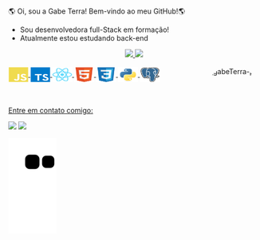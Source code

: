 🌎 Oi, sou a Gabe Terra! Bem-vindo ao meu GitHub!🌎
- Sou desenvolvedora full-Stack em formação!
- Atualmente estou estudando back-end
<div align="center">
  <a href="https://https://github.com/GabriellaTerra">
  <img height="180em" src="https://github-readme-stats.vercel.app/api?username=GabriellaTerra&show_icons=true&theme=jolly&include_all_commits=true&count_private=true"/>
<img height="180em" src="https://github-readme-stats.vercel.app/api/top-langs/?username=GabriellaTerra&layout=compact&langs_count=7&theme=jolly"/>
</div>
  <div style="display: inline_block"><br>
  <img align="center" alt="Terra-Js" height="30" width="40" src="https://raw.githubusercontent.com/devicons/devicon/master/icons/javascript/javascript-plain.svg">
  <img align="center" alt="Terra-Ts" height="30" width="40" src="https://raw.githubusercontent.com/devicons/devicon/master/icons/typescript/typescript-plain.svg">
  <img align="center" alt="Terra-React" height="30" width="40" src="https://raw.githubusercontent.com/devicons/devicon/master/icons/react/react-original.svg">
  <img align="center" alt="Terra-HTML" height="30" width="40" src="https://raw.githubusercontent.com/devicons/devicon/master/icons/html5/html5-original.svg">
  <img align="center" alt="Terra-CSS" height="30" width="40" src="https://raw.githubusercontent.com/devicons/devicon/master/icons/css3/css3-original.svg">
  <img align="center" alt="Terra-Python" height="30" width="40" src="https://raw.githubusercontent.com/devicons/devicon/master/icons/python/python-original.svg">
  <img align="center" alt="Terra-PSQL" height="30" width="40" src="https://raw.githubusercontent.com/devicons/devicon/master/icons/postgresql/postgresql-original.svg">
   <img align="right" alt="gabeTerra-pic" height="150" style="border-radius:50px;" src="https://upload.wikimedia.org/wikipedia/commons/thumb/7/7f/Rotating_earth_animated_transparent.gif/220px-Rotating_earth_animated_transparent.gif">
</div>
  <div> 
    <br></br>
    <p>Entre em contato comigo:</p>
  <a href = "mailto:gabriellaterra8@gmail.com"><img src="https://img.shields.io/badge/-Gmail-%23333?style=for-the-badge&logo=gmail&logoColor=pink" target="_blank"></a>
  <a href="https://https://www.linkedin.com/in/gabriella-terra/" target="_blank"><img src="https://img.shields.io/badge/-LinkedIn-%230077B5?style=for-the-badge&logo=linkedin&logoColor=white" target="_blank"></a> 
  
   ![Snake animation](https://github.com/GabriellaTerra/GabriellaTerra/blob/output/github-contribution-grid-snake.svg)
  
</div>



